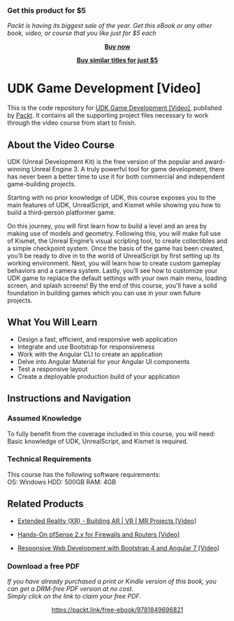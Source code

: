 
### Get this product for $5

<i>Packt is having its biggest sale of the year. Get this eBook or any other book, video, or course that you like just for $5 each</i>


<b><p align='center'>[Buy now](https://packt.link/9781849696821)</p></b>


<b><p align='center'>[Buy similar titles for just $5](https://subscription.packtpub.com/search)</p></b>


# UDK Game Development [Video]
This is the code repository for [UDK Game Development [Video]](https://www.packtpub.com/game-development/udk-game-development-video?utm_source=github&utm_medium=repository&utm_campaign=9781849696180), published by [Packt](https://www.packtpub.com/?utm_source=github). It contains all the supporting project files necessary to work through the video course from start to finish.
## About the Video Course
	
UDK (Unreal Development Kit) is the free version of the popular and award-winning Unreal Engine 3. A truly powerful tool for game development, there has never been a better time to use it for both commercial and independent game-building projects.

Starting with no prior knowledge of UDK, this course exposes you to the main features of UDK, UnrealScript, and Kismet while showing you how to build a third-person platformer game.

On this journey, you will first learn how to build a level and an area by making use of models and geometry. Following this, you will make full use of Kismet, the Unreal Engine’s visual scripting tool, to create collectibles and a simple checkpoint system. Once the basis of the game has been created, you’ll be ready to dive in to the world of UnrealScript by first setting up its working environment. Next, you will learn how to create custom gameplay behaviors and a camera system. Lastly, you’ll see how to customize your UDK game to replace the default settings with your own main menu, loading screen, and splash screens! By the end of this course, you'll have a solid foundation in building games which you can use in your own future projects.

<H2>What You Will Learn</H2>
<DIV class=book-info-will-learn-text>
<UL>
<LI>Design a fast, efficient, and responsive web application 
<LI>Integrate and use Bootstrap for responsiveness 
<LI>Work with the Angular CLI to create an application 
<LI>Delve into Angular Material for your Angular UI components 
<LI>Test a responsive layout 
<LI>Create a deployable production build of your application </LI></UL></DIV>

## Instructions and Navigation
### Assumed Knowledge
To fully benefit from the coverage included in this course, you will need:<br/>
Basic knowledge of UDK, UnrealScript, and Kismet is required.
### Technical Requirements
This course has the following software requirements:<br/>
OS: Windows
HDD: 500GB
RAM: 4GB


## Related Products
* [Extended Reality (XR) - Building AR | VR | MR Projects [Video]](https://www.packtpub.com/game-development/extended-reality-xr-building-ar-vr-mr-projects-video?utm_source=github&utm_medium=repository&utm_campaign=9781838559694)

* [Hands-On pfSense 2.x for Firewalls and Routers [Video]](https://www.packtpub.com/networking-and-servers/hands-pfsense-2x-firewalls-and-routers-video?utm_source=github&utm_medium=repository&utm_campaign=9781789805017)

* [Responsive Web Development with Bootstrap 4 and Angular 7 [Video]](https://www.packtpub.com/web-development/responsive-web-development-bootstrap-4-and-angular-7-video?utm_source=github&utm_medium=repository&utm_campaign=9781789615272)

### Download a free PDF

 <i>If you have already purchased a print or Kindle version of this book, you can get a DRM-free PDF version at no cost.<br>Simply click on the link to claim your free PDF.</i>
<p align="center"> <a href="https://packt.link/free-ebook/9781849696821">https://packt.link/free-ebook/9781849696821 </a> </p>